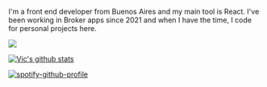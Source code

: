 I'm a front end developer from Buenos Aires and my main tool is React. I've been working in Broker apps since 2021 and when I have the time, I code for personal projects here.

<img
  src='https://media.giphy.com/media/v1.Y2lkPTc5MGI3NjExbHA0ajJ3ZmE4ZDNqaG5xZTlqNmFqYjh3ZHNhcHJmOGRpMnV1dWtsayZlcD12MV9pbnRlcm5hbF9naWZfYnlfaWQmY3Q9Zw/fAmnJKCwuXtDiEhNwg/giphy-downsized.gif'
  width='auto'
/>

[![Vic's github stats](https://github-readme-stats.vercel.app/api?username=victoriasuarez97&hide=issues,contribs&show_icons=true&theme=material-palenight&count_private=true&hide_border=true)](https://github.com/anuraghazra/github-readme-stats) </br>

[![spotify-github-profile](https://spotify-github-profile.vercel.app/api/view?uid=11159839287&cover_image=true&theme=default&show_offline=false&background_color=22272e&interchange=false&bar_color=fda9fe&bar_color_cover=false)](https://github.com/kittinan/spotify-github-profile)



